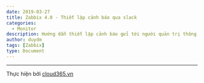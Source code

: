 ```yaml
---
date: 2019-03-27
title: Zabbix 4.0 - Thiết lập cảnh báo qua slack
categories:
  - Monitor
description: Hướng dẫn thiết lập cảnh báo gửi tới người quản trị thông qua slack.
author: duydm
tags: [Zabbix]
type: Document
---
```








---
Thực hiện bởi <a href="https://cloud365.vn/" target="_blank">cloud365.vn</a>